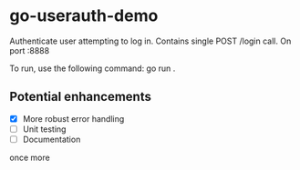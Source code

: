 # go-userauth-demo
Authenticate user attempting to log in. Contains single POST /login call. On port :8888

To run, use the following command: go run .

## Potential enhancements
- [x] More robust error handling
- [ ] Unit testing
- [ ] Documentation

once more